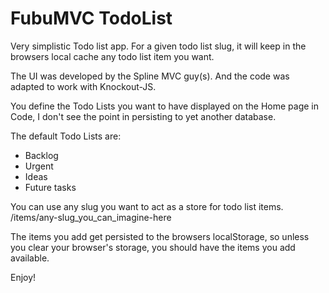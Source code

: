 FubuMVC TodoList
================

Very simplistic Todo list app. For a given todo list slug, it will keep in the browsers local cache any todo list item you want.

The UI was developed by the Spline MVC guy(s). And the code was adapted to work with Knockout-JS.

You define the Todo Lists you want to have displayed on the Home page in Code, I don't see the point in persisting to yet another database.

The default Todo Lists are:

- Backlog
- Urgent
- Ideas
- Future tasks

You can use any slug you want to act as a store for todo list items. <web-app-url>/items/any-slug_you_can_imagine-here

The items you add get persisted to the browsers localStorage, so unless you clear your browser's storage, you should have the items you add available.

Enjoy!


